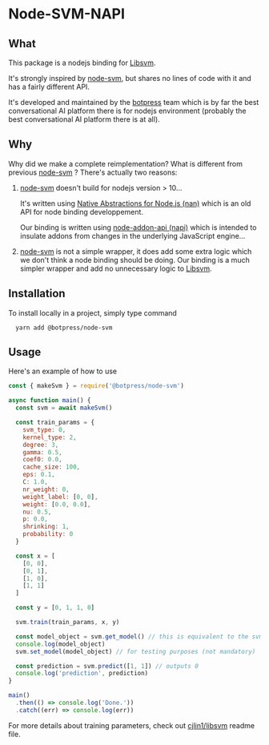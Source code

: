 # Node-SVM-NAPI

## What

This package is a nodejs binding for [Libsvm](https://github.com/cjlin1/libsvm).

It's strongly inspired by [node-svm](https://github.com/nicolaspanel/node-svm), but shares no lines of code with it and has a fairly different API.

It's developed and maintained by the [botpress](https://github.com/botpress/botpress) team which is by far the best conversational AI platform there is for nodejs environment (probably the best conversational AI platform there is at all).

## Why

Why did we make a complete reimplementation? What is different from previous [node-svm](https://github.com/nicolaspanel/node-svm) ? There's actually two reasons:

1. [node-svm](https://github.com/nicolaspanel/node-svm) doesn't build for nodejs version > 10...

   It's written using [Native Abstractions for Node.js (nan)](https://github.com/nodejs/nan) which is an old API for node binding developpement.

   Our binding is written using [node-addon-api (napi)](https://github.com/nodejs/node-addon-api) which is intended to insulate addons from changes in the underlying JavaScript engine…

2. [node-svm](https://github.com/nicolaspanel/node-svm) is not a simple wrapper, it does add some extra logic which we don't think a node binding should be doing. Our binding is a much simpler wrapper and add no unnecessary logic to [Libsvm](https://github.com/cjlin1/libsvm).

## Installation

To install locally in a project, simply type command

```
  yarn add @botpress/node-svm
```

## Usage

Here's an example of how to use

```js
const { makeSvm } = require('@botpress/node-svm')

async function main() {
  const svm = await makeSvm()

  const train_params = {
    svm_type: 0,
    kernel_type: 2,
    degree: 3,
    gamma: 0.5,
    coef0: 0.0,
    cache_size: 100,
    eps: 0.1,
    C: 1.0,
    nr_weight: 0,
    weight_label: [0, 0],
    weight: [0.0, 0.0],
    nu: 0.5,
    p: 0.0,
    shrinking: 1,
    probability: 0
  }

  const x = [
    [0, 0],
    [0, 1],
    [1, 0],
    [1, 1]
  ]

  const y = [0, 1, 1, 0]

  svm.train(train_params, x, y)

  const model_object = svm.get_model() // this is equivalent to the svm_model object of libsvm
  console.log(model_object)
  svm.set_model(model_object) // for testing purposes (not mandatory)

  const prediction = svm.predict([1, 1]) // outputs 0
  console.log('prediction', prediction)
}

main()
  .then(() => console.log('Done.'))
  .catch((err) => console.log(err))
```

For more details about training parameters, check out [cjlin1/libsvm](https://github.com/cjlin1/libsvm) readme file.
